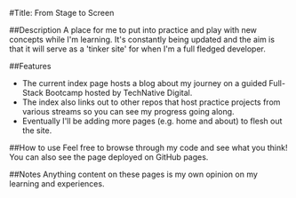 #Title: From Stage to Screen

 ##Description
 A place for me to put into practice and play with new concepts while I'm learning. 
 It's constantly being updated and the aim is that it will serve as a 'tinker site' for when I'm a full fledged developer.

 ##Features
 + The current index page hosts a blog about my journey on a guided Full-Stack Bootcamp hosted by TechNative Digital. 
 + The index also links out to other repos that host practice projects from various streams so you can see my progress going along.
 + Eventually I'll be adding more pages (e.g. home and about) to flesh out the site.

 ##How to use
 Feel free to browse through my code and see what you think!  You can also see the page deployed on GitHub pages.

 ##Notes
 Anything content on these pages is my own opinion on my learning and experiences. 
